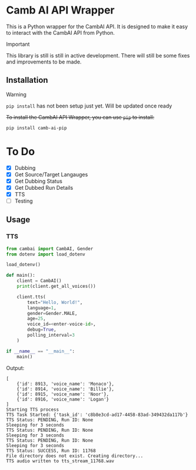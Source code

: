 # Camb AI API Wrapper

This is a Python wrapper for the CambAI API. It is designed to make it easy to interact with the CambAI API from Python.

> [!IMPORTANT]
> This library is still is still in active development.
> There will still be some fixes and improvements to be made.

## Installation

> [!WARNING]
> `pip install` has not been setup just yet. Will be updated once ready

~~To install the CambAI API Wrapper, you can use `pip` to install:~~

```bash
pip install camb-ai-pip
```

# To Do

- [X] Dubbing
- [X] Get Source/Target Langauges
- [X] Get Dubbing Status
- [X] Get Dubbed Run Details
- [X] TTS
- [ ] Testing

## Usage

### TTS

```python
from cambai import CambAI, Gender
from dotenv import load_dotenv

load_dotenv()

def main():
    client = CambAI()
    print(client.get_all_voices())

    client.tts(
        text="Hello, World!",
        language=1,
        gender=Gender.MALE,
        age=25,
        voice_id=<enter-voice-id>,
        debug=True,
        polling_interval=3
    )

if __name__ == "__main__":
    main()
```

Output:
```
[
    {'id': 8913, 'voice_name': 'Monaco'},
    {'id': 8914, 'voice_name': 'Billie'},
    {'id': 8915, 'voice_name': 'Noor'},
    {'id': 8916, 'voice_name': 'Logan'}
]
Starting TTS process
TTS Task Started: {'task_id': 'c8b8e3cd-ad17-4458-83ad-349432da117b'}
TTS Status: PENDING, Run ID: None
Sleeping for 3 seconds
TTS Status: PENDING, Run ID: None
Sleeping for 3 seconds
TTS Status: PENDING, Run ID: None
Sleeping for 3 seconds
TTS Status: SUCCESS, Run ID: 11768
File directory does not exist. Creating directory...
TTS audio written to tts_stream_11768.wav
```

